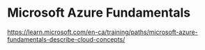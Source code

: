 # Microsoft Azure Fundamentals

https://learn.microsoft.com/en-ca/training/paths/microsoft-azure-fundamentals-describe-cloud-concepts/
